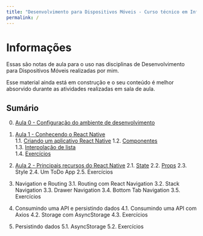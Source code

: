 ```yaml
---
title: "Desenvolvimento para Dispositivos Móveis - Curso técnico em Informática"
permalink: /
---
```


# Informações

Essas são notas de aula para o uso nas disciplinas de Desenvolvimento para Dispositivos Móveis realizadas por mim. 

Esse material ainda está em construção e o seu conteúdo é melhor absorvido durante as atividades realizadas em sala de aula.
## Sumário

0. [Aula 0 - Configuração do ambiente de desenvolvimento](ambiente/intro.md)

1. [Aula 1 - Conhecendo o React Native](intro/intro.md)  
  1.1. [Criando um aplicativo React Native](intro/criar-aplicacao-react-native.html) 
  1.2. [Componentes](intro/componentes.html)  
  1.3. [Interpolação de lista](intro/interpolacao-lista.html)  
  1.4. [Exercícios](intro/exercicios.html)   
 
2. [Aula 2 - Principais recursos do React Native](recursos/intro.md)
  2.1. [State](recursos/state.html)
  2.2. [Props](recursos/props.html)
  2.3. Style 
  2.4. Um ToDo App
  2.5. Exercícios

3. Navigation e Routing
  3.1. Routing com React Navigation
  3.2. Stack Navigation
  3.3. Drawer Navigation
  3.4. Bottom Tab Navigation
  3.5. Exercícios

4. Consumindo uma API e persistindo dados
  4.1. Consumindo uma API com Axios
  4.2. Storage com AsyncStorage
  4.3. Exercícios

5. Persistindo dados
  5.1. AsyncStorage
  5.2. Exercícios


